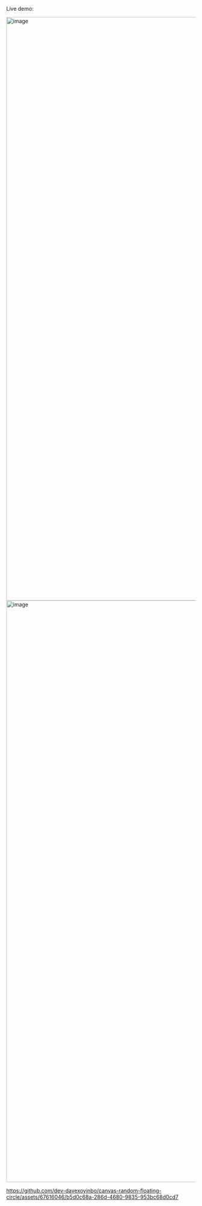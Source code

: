Live demo: 

<img width="1552" alt="image" src="https://github.com/dev-davexoyinbo/canvas-random-floating-circle/assets/67616046/3c996ccd-d572-4f49-ba05-78f8d379e800">
<img width="1547" alt="image" src="https://github.com/dev-davexoyinbo/canvas-random-floating-circle/assets/67616046/95501321-51cd-4e7e-a2e1-0c4980513e5c">



https://github.com/dev-davexoyinbo/canvas-random-floating-circle/assets/67616046/b5d0c68a-286d-4680-9835-953bc68d0cd7

